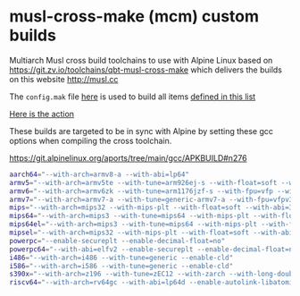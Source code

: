 # musl-cross-make (mcm) custom builds

Multiarch Musl cross build toolchains to use with Alpine Linux based on https://git.zv.io/toolchains/qbt-musl-cross-make which delivers the builds on this website http://musl.cc

The `config.mak` file [here](https://github.com/userdocs/qbt-musl-cross-make/blob/main/config.mak) is used to build all items [defined in this list](https://git.zv.io/toolchains/musl-cross-make/-/blob/master/scripts/triples.txt)


[Here is the action](https://github.com/userdocs/qbt-musl-cross-make/blob/main/.github/workflows/matrix-mcm-build-and-release.yml)

These builds are targeted to be in sync with Alpine by setting these gcc options when compiling the cross toolchain.

https://git.alpinelinux.org/aports/tree/main/gcc/APKBUILD#n276

```bash
aarch64="--with-arch=armv8-a --with-abi=lp64"
armv5="--with-arch=armv5te --with-tune=arm926ej-s --with-float=soft --with-abi=aapcs-linux"
armv6="--with-arch=armv6zk --with-tune=arm1176jzf-s --with-fpu=vfp --with-float=hard --with-abi=aapcs-linux"
armv7="--with-arch=armv7-a --with-tune=generic-armv7-a --with-fpu=vfpv3-d16 --with-float=hard --with-abi=aapcs-linux --with-mode=thumb"
mips="--with-arch=mips32 --with-mips-plt --with-float=soft --with-abi=32"
mips64="--with-arch=mips3 --with-tune=mips64 --with-mips-plt --with-float=soft --with-abi=64"
mips64el="--with-arch=mips3 --with-tune=mips64 --with-mips-plt --with-float=soft --with-abi=64"
mipsel="--with-arch=mips32 --with-mips-plt --with-float=soft --with-abi=32"
powerpc="--enable-secureplt --enable-decimal-float=no"
powerpc64="--with-abi=elfv2 --enable-secureplt --enable-decimal-float=no --enable-targets=powerpcle-linux"
i486="--with-arch=i486 --with-tune=generic --enable-cld"
i586="--with-arch=i586 --with-tune=generic --enable-cld"
s390x="--with-arch=z196 --with-tune=zEC12 --with-zarch --with-long-double-128 --enable-decimal-float"
riscv64="--with-arch=rv64gc --with-abi=lp64d --enable-autolink-libatomic"
```